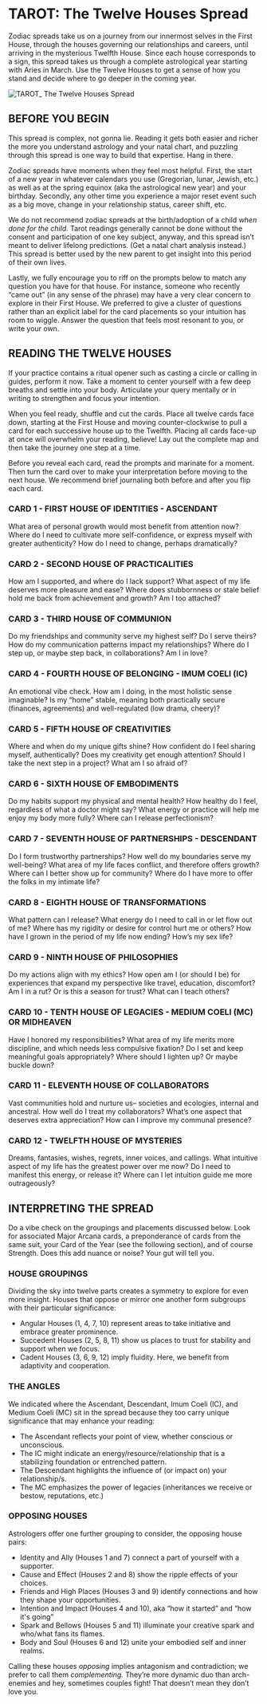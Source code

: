 # TAROT: The Twelve Houses Spread

Zodiac spreads take us on a journey from our innermost selves in the First House, through the houses governing our relationships and careers, until arriving in the mysterious Twelfth House. Since each house corresponds to a sign, this spread takes us through a complete astrological year starting with Aries in March. Use the Twelve Houses to get a sense of how you stand and decide where to go deeper in the coming year.

![TAROT_ The Twelve Houses Spread](https://github.com/micaelaneus/strength-as-ccoty/assets/5696026/9c6b1f36-c5d5-444d-b9f5-dd669d59a1c9)

## BEFORE YOU BEGIN

This spread is complex, not gonna lie. Reading it gets both easier and richer the more you understand astrology and your natal chart, and puzzling through this spread is one way to build that expertise. Hang in there.

Zodiac spreads have moments when they feel most helpful. First, the start of a new year in whatever calendars you use (Gregorian, lunar, Jewish, etc.) as well as at the spring equinox (aka the astrological new year) and your birthday. Secondly, any other time you experience a major reset event such as a big move, change in your relationship status, career shift, etc.

We do not recommend zodiac spreads at the birth/adoption of a child *when done for the child.* Tarot readings generally cannot be done without the consent and participation of one key subject, anyway, and this spread isn’t meant to deliver lifelong predictions. (Get a natal chart analysis instead.) This spread is better used by the new parent to get insight into this period of their own lives.

Lastly, we fully encourage you to riff on the prompts below to match any question you have for that house. For instance, someone who recently “came out” (in any sense of the phrase) may have a very clear concern to explore in their First House. We preferred to give a cluster of questions rather than an explicit label for the card placements so your intuition has room to wiggle. Answer the question that feels most resonant to you, or write your own.

## READING THE TWELVE HOUSES

If your practice contains a ritual opener such as casting a circle or calling in guides, perform it now. Take a moment to center yourself with a few deep breaths and settle into your body. Articulate your query mentally or in writing to strengthen and focus your intention.

When you feel ready, shuffle and cut the cards. Place all twelve cards face down, starting at the First House and moving counter-clockwise to pull a card for each successive house up to the Twelfth. Placing all cards face-up at once will overwhelm your reading, believe! Lay out the complete map and then take the journey one step at a time.

Before you reveal each card, read the prompts and marinate for a moment. Then turn the card over to make your interpretation before moving to the next house. We recommend brief journaling both before and after you flip each card.

### CARD 1 - FIRST HOUSE OF IDENTITIES - ASCENDANT

What area of personal growth would most benefit from attention now? Where do I need to cultivate more self-confidence, or express myself with greater authenticity? How do I need to change, perhaps dramatically?

### CARD 2 - SECOND HOUSE OF PRACTICALITIES

How am I supported, and where do I lack support? What aspect of my life deserves more pleasure and ease? Where does stubbornness or stale belief hold me back from achievement and growth? Am I too attached?

### CARD 3 - THIRD HOUSE OF COMMUNION

Do my friendships and community serve my highest self? Do I serve theirs? How do my communication patterns impact my relationships? Where do I step up, or maybe step back, in collaborations? Am I in love?

### CARD 4 - FOURTH HOUSE OF BELONGING - IMUM COELI (IC)

An emotional vibe check. How am I doing, in the most holistic sense imaginable? Is my “home” stable, meaning both practically secure (finances, agreements) and well-regulated (low drama, cheery)?

### CARD 5 - FIFTH HOUSE OF CREATIVITIES

Where and when do my unique gifts shine? How confident do I feel sharing myself, authentically? Does my creativity get enough attention? Should I take the next step in a project? What am I so afraid of?

### CARD 6 - SIXTH HOUSE OF EMBODIMENTS

Do my habits support my physical and mental health? How healthy do I feel, regardless of what a doctor might say? What energy or practice will help me enjoy my body more fully? Where can I release perfectionism?

### CARD 7 - SEVENTH HOUSE OF PARTNERSHIPS - DESCENDANT

Do I form trustworthy partnerships? How well do my boundaries serve my well-being? What area of my life faces conflict, and therefore offers growth? Where can I better show up for community? Where do I have more to offer the folks in my intimate life?

### CARD 8 - EIGHTH HOUSE OF TRANSFORMATIONS

What pattern can I release? What energy do I need to call in or let flow out of me? Where has my rigidity or desire for control hurt me or others? How have I grown in the period of my life now ending? How’s my sex life?

### CARD 9 - NINTH HOUSE OF PHILOSOPHIES

Do my actions align with my ethics? How open am I (or should I be) for experiences that expand my perspective like travel, education, discomfort? Am I in a rut? Or is this a season for trust? What can I teach others?

### CARD 10 - TENTH HOUSE OF LEGACIES - MEDIUM COELI (MC) OR MIDHEAVEN

Have I honored my responsibilities? What area of my life merits more discipline, and which needs less compulsive fixation? Do I set and keep meaningful goals appropriately? Where should I lighten up? Or maybe buckle down?

### CARD 11 - ELEVENTH HOUSE OF COLLABORATORS

Vast communities hold and nurture us– societies and ecologies, internal and ancestral. How well do I treat my collaborators? What’s one aspect that deserves extra appreciation? How can I improve my communal presence?

### CARD 12 - TWELFTH HOUSE OF MYSTERIES

Dreams, fantasies, wishes, regrets, inner voices, and callings. What intuitive aspect of my life has the greatest power over me now? Do I need to manifest this energy, or release it? Where can I let intuition guide me more outrageously?

## INTERPRETING THE SPREAD

Do a vibe check on the groupings and placements discussed below. Look for associated Major Arcana cards, a preponderance of cards from the same suit, your Card of the Year (see the following section), and of course Strength. Does this add nuance or noise? Your gut will tell you.

### HOUSE GROUPINGS

Dividing the sky into twelve parts creates a symmetry to explore for even more insight. Houses that oppose or mirror one another form subgroups with their particular significance:

* Angular Houses (1, 4, 7, 10) represent areas to take initiative and embrace greater prominence.
* Succedent Houses (2, 5, 8, 11) show us places to trust for stability and support when we focus.
* Cadent Houses (3, 6, 9, 12) imply fluidity. Here, we benefit from adaptivity and cooperation.

### THE ANGLES

We indicated where the Ascendant, Descendant, Imum Coeli (IC), and Medium Coeli (MC) sit in the spread because they too carry unique significance that may enhance your reading:

* The Ascendant reflects your point of view, whether conscious or unconscious.
* The IC might indicate an energy/resource/relationship that is a stabilizing foundation or entrenched pattern.
* The Descendant highlights the influence of (or impact on) your relationship/s.
* The MC emphasizes the power of legacies (inheritances we receive or bestow, reputations, etc.)

### OPPOSING HOUSES

Astrologers offer one further grouping to consider, the opposing house pairs:

* Identity and Ally (Houses 1 and 7) connect a part of yourself with a supporter.
* Cause and Effect (Houses 2 and 8) show the ripple effects of your choices.
* Friends and High Places (Houses 3 and 9) identify connections and how they shape your opportunities.
* Intention and Impact (Houses 4 and 10), aka “how it started” and “how it's going”
* Spark and Bellows (Houses 5 and 11) illuminate your creative spark and who/what fans its flames.
* Body and Soul (Houses 6 and 12) unite your embodied self and inner realms.

Calling these houses *opposing* implies antagonism and contradiction; we prefer to call them *complementing.* They’re more dynamic duo than arch-enemies and hey, sometimes couples fight! That doesn’t mean they don’t love you.
